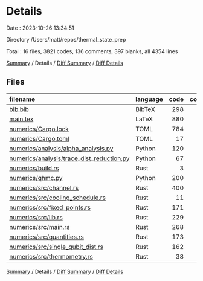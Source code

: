 # Details

Date : 2023-10-26 13:34:51

Directory /Users/matt/repos/thermal_state_prep

Total : 16 files,  3821 codes, 136 comments, 397 blanks, all 4354 lines

[Summary](results.md) / Details / [Diff Summary](diff.md) / [Diff Details](diff-details.md)

## Files
| filename | language | code | comment | blank | total |
| :--- | :--- | ---: | ---: | ---: | ---: |
| [bib.bib](/bib.bib) | BibTeX | 298 | 0 | 18 | 316 |
| [main.tex](/main.tex) | LaTeX | 880 | 15 | 107 | 1,002 |
| [numerics/Cargo.lock](/numerics/Cargo.lock) | TOML | 784 | 2 | 97 | 883 |
| [numerics/Cargo.toml](/numerics/Cargo.toml) | TOML | 17 | 2 | 3 | 22 |
| [numerics/analysis/alpha_analysis.py](/numerics/analysis/alpha_analysis.py) | Python | 120 | 9 | 7 | 136 |
| [numerics/analysis/trace_dist_reduction.py](/numerics/analysis/trace_dist_reduction.py) | Python | 67 | 8 | 5 | 80 |
| [numerics/build.rs](/numerics/build.rs) | Rust | 3 | 0 | 1 | 4 |
| [numerics/qhmc.py](/numerics/qhmc.py) | Python | 200 | 37 | 22 | 259 |
| [numerics/src/channel.rs](/numerics/src/channel.rs) | Rust | 400 | 26 | 34 | 460 |
| [numerics/src/cooling_schedule.rs](/numerics/src/cooling_schedule.rs) | Rust | 11 | 2 | 2 | 15 |
| [numerics/src/fixed_points.rs](/numerics/src/fixed_points.rs) | Rust | 171 | 4 | 17 | 192 |
| [numerics/src/lib.rs](/numerics/src/lib.rs) | Rust | 229 | 21 | 26 | 276 |
| [numerics/src/main.rs](/numerics/src/main.rs) | Rust | 268 | 2 | 23 | 293 |
| [numerics/src/quantities.rs](/numerics/src/quantities.rs) | Rust | 173 | 1 | 16 | 190 |
| [numerics/src/single_qubit_dist.rs](/numerics/src/single_qubit_dist.rs) | Rust | 162 | 6 | 13 | 181 |
| [numerics/src/thermometry.rs](/numerics/src/thermometry.rs) | Rust | 38 | 1 | 6 | 45 |

[Summary](results.md) / Details / [Diff Summary](diff.md) / [Diff Details](diff-details.md)